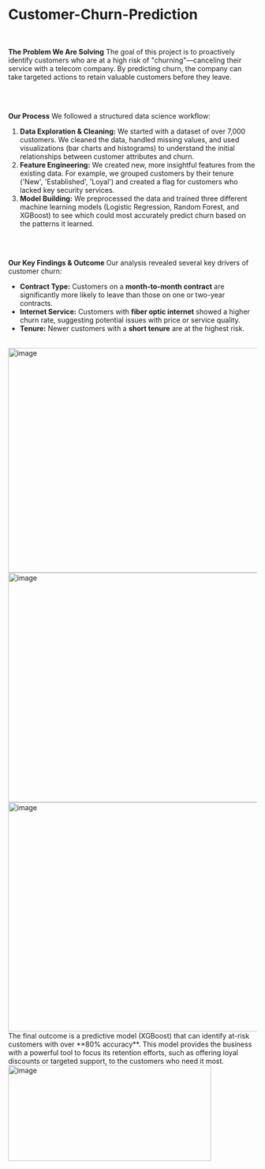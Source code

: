 <H1> Customer-Churn-Prediction </H1>
<br>

 **The Problem We Are Solving**
The goal of this project is to proactively identify customers who are at a high risk of "churning"—canceling their service with a telecom company. By predicting churn, the company can take targeted actions to retain valuable customers before they leave.

<br>
<br>

**Our Process**
We followed a structured data science workflow:
1.  **Data Exploration & Cleaning:** We started with a dataset of over 7,000 customers. We cleaned the data, handled missing values, and used visualizations (bar charts and histograms) to understand the initial relationships between customer attributes and churn.
2.  **Feature Engineering:** We created new, more insightful features from the existing data. For example, we grouped customers by their tenure ('New', 'Established', 'Loyal') and created a flag for customers who lacked key security services.
3.  **Model Building:** We preprocessed the data and trained three different machine learning models (Logistic Regression, Random Forest, and XGBoost) to see which could most accurately predict churn based on the patterns it learned.

<br>
<br>

**Our Key Findings & Outcome**
Our analysis revealed several key drivers of customer churn:
* **Contract Type:** Customers on a **month-to-month contract** are significantly more likely to leave than those on one or two-year contracts.
* **Internet Service:** Customers with **fiber optic internet** showed a higher churn rate, suggesting potential issues with price or service quality.
* **Tenure:** Newer customers with a **short tenure** are at the highest risk.
<br>
<img width="613" height="455" alt="image" src="https://github.com/user-attachments/assets/0be91aea-09d1-4e86-8d6e-ee9373ca5c98" />
<img width="628" height="465" alt="image" src="https://github.com/user-attachments/assets/88149e6b-6817-443d-9c07-e44401e84f01" />
<img width="602" height="464" alt="image" src="https://github.com/user-attachments/assets/83543243-6574-42ac-b9e4-95a7cf97c24f" />

<br>
The final outcome is a predictive model (XGBoost) that can identify at-risk customers with over **80% accuracy**. This model provides the business with a powerful tool to focus its retention efforts, such as offering loyal discounts or targeted support, to the customers who need it most.
<br>
<img width="411" height="194" alt="image" src="https://github.com/user-attachments/assets/956d7d00-7735-4fda-9b70-45cc928c93bb" />

